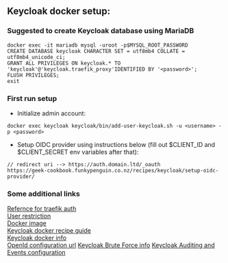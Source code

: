 ## Keycloak docker setup:

### Suggested to create Keycloak database using MariaDB

```
docker exec -it mariadb mysql -uroot -p$MYSQL_ROOT_PASSWORD
CREATE DATABASE keycloak CHARACTER SET = utf8mb4 COLLATE = utf8mb4_unicode_ci;
GRANT ALL PRIVILEGES ON keycloak.* TO 'keycloak'@'keycloak.traefik_proxy'IDENTIFIED BY '<password>';
FLUSH PRIVILEGES;
exit
```

### First run setup

- Initialize admin account:

```
docker exec keycloak keycloak/bin/add-user-keycloak.sh -u <username> -p <password>
```

- Setup OIDC provider using instructions below (fill out $CLIENT_ID and $CLIENT_SECRET env variables after that):

```
// redirect uri --> https://auth.domain.ltd/_oauth
https://geek-cookbook.funkypenguin.co.nz/recipes/keycloak/setup-oidc-provider/
```



### Some additional links

[Refernce for traefik auth](https://geek-cookbook.funkypenguin.co.nz/ha-docker-swarm/traefik-forward-auth/)  
[User restriction](https://github.com/thomseddon/traefik-forward-auth#user-restriction)  
[Docker image](https://hub.docker.com/r/jboss/keycloak/)  
[Keycloak docker recipe guide](https://geek-cookbook.funkypenguin.co.nz/recipes/keycloak/)  
[Keycloak docker info](https://github.com/keycloak/keycloak-containers/blob/master/server/README.md)  
[OpenId configuration url](https://<your-keycloak-url>/realms/master/.well-known/openid-configuration) 
[Keycloak Brute Force info](https://github.com/keycloak/keycloak-documentation/blob/master/server_admin/topics/threat/brute-force.adoc)
[Keycloak Auditing and Events configuration](https://www.keycloak.org/docs/latest/server_admin/#auditing-and-events)
